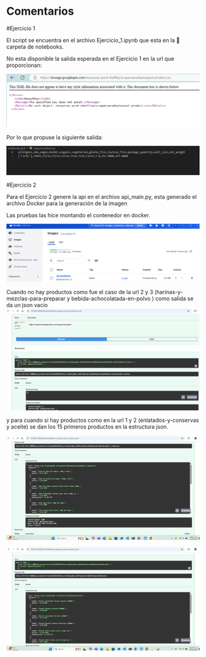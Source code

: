 # Comentarios
#Ejercicio 1

El script se encuentra en el archivo Ejercicio_1.ipynb que esta en la 📁 carpeta de notebooks.

No esta disponible la salida esperada en el Ejercicio 1 en la url que proporcionan:

![Error](imagenes/error_output-product.csv.png)

Por lo que propuse la siguiente salida:

![Salida propuesta](imagenes/output_product_csv_propuesto.png)


#Ejercicio 2

Para el Ejercicio 2 genere la api en el archivo api_main.py, esta generado el archivo Docker para la generación de la imagen

Las pruebas las hice montando el contenedor en docker.

![Contenedor](imagenes\docker.png)

Cuando no hay productos como fue el caso de la url 2 y 3 (harinas-y-mezclas-para-preparar  y bebida-achocolatada-en-polvo ) como salida 
se da un json vacio 
![Salida Vacia](imagenes\2_3_salida_url_sin_productos.png)

y para cuando si hay productos como en la url 1 y 2 (enlatados-y-conservas y aceite) se dan los 15 primeros productos en la estructura json.

![URL enlatados y conservas](imagenes\1_salida_url_enlatados-y-conservas.jpg)

![URL aceites](imagenes\4_salida_url_aceites.jpg)


